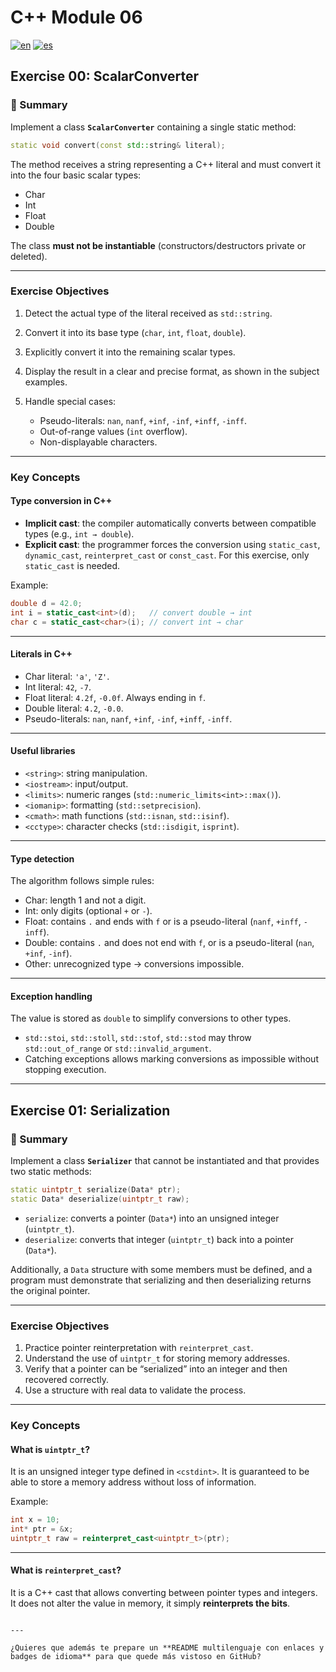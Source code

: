 # C++ Module 06

[![en](https://img.shields.io/badge/lang-English-blue.svg)](README.en.md)
[![es](https://img.shields.io/badge/lang-Español-red.svg)](README.md)



## Exercise 00: ScalarConverter

### 📌 Summary
Implement a class **`ScalarConverter`** containing a single static method:

```cpp
static void convert(const std::string& literal);
````

The method receives a string representing a C++ literal and must convert it into the four basic scalar types:

* Char
* Int
* Float
* Double

The class **must not be instantiable** (constructors/destructors private or deleted).

---

### Exercise Objectives

1. Detect the actual type of the literal received as `std::string`.
2. Convert it into its base type (`char`, `int`, `float`, `double`).
3. Explicitly convert it into the remaining scalar types.
4. Display the result in a clear and precise format, as shown in the subject examples.
5. Handle special cases:

   * Pseudo-literals: `nan`, `nanf`, `+inf`, `-inf`, `+inff`, `-inff`.
   * Out-of-range values (`int` overflow).
   * Non-displayable characters.

---

### Key Concepts

#### Type conversion in C++

* **Implicit cast**: the compiler automatically converts between compatible types (e.g., `int → double`).
* **Explicit cast**: the programmer forces the conversion using `static_cast`, `dynamic_cast`, `reinterpret_cast` or `const_cast`.
  For this exercise, only `static_cast` is needed.

Example:

```cpp
double d = 42.0;
int i = static_cast<int>(d);   // convert double → int
char c = static_cast<char>(i); // convert int → char
```

---

#### Literals in C++

* Char literal: `'a'`, `'Z'`.
* Int literal: `42`, `-7`.
* Float literal: `4.2f`, `-0.0f`. Always ending in `f`.
* Double literal: `4.2`, `-0.0`.
* Pseudo-literals: `nan`, `nanf`, `+inf`, `-inf`, `+inff`, `-inff`.

---

#### Useful libraries

* `<string>`: string manipulation.
* `<iostream>`: input/output.
* `<limits>`: numeric ranges (`std::numeric_limits<int>::max()`).
* `<iomanip>`: formatting (`std::setprecision`).
* `<cmath>`: math functions (`std::isnan`, `std::isinf`).
* `<cctype>`: character checks (`std::isdigit`, `isprint`).

---

#### Type detection

The algorithm follows simple rules:

* Char: length 1 and not a digit.
* Int: only digits (optional `+` or `-`).
* Float: contains `.` and ends with `f` or is a pseudo-literal (`nanf`, `+inff`, `-inff`).
* Double: contains `.` and does not end with `f`, or is a pseudo-literal (`nan`, `+inf`, `-inf`).
* Other: unrecognized type → conversions impossible.

---

#### Exception handling

The value is stored as `double` to simplify conversions to other types.

* `std::stoi`, `std::stoll`, `std::stof`, `std::stod` may throw `std::out_of_range` or `std::invalid_argument`.
* Catching exceptions allows marking conversions as impossible without stopping execution.

---

## Exercise 01: Serialization

### 📌 Summary

Implement a class **`Serializer`** that cannot be instantiated and that provides two static methods:

```cpp
static uintptr_t serialize(Data* ptr);
static Data* deserialize(uintptr_t raw);
```

* `serialize`: converts a pointer (`Data*`) into an unsigned integer (`uintptr_t`).
* `deserialize`: converts that integer (`uintptr_t`) back into a pointer (`Data*`).

Additionally, a `Data` structure with some members must be defined, and a program must demonstrate that serializing and then deserializing returns the original pointer.

---

### Exercise Objectives

1. Practice pointer reinterpretation with `reinterpret_cast`.
2. Understand the use of `uintptr_t` for storing memory addresses.
3. Verify that a pointer can be “serialized” into an integer and then recovered correctly.
4. Use a structure with real data to validate the process.

---

### Key Concepts

#### What is `uintptr_t`?

It is an unsigned integer type defined in `<cstdint>`. It is guaranteed to be able to store a memory address without loss of information.

Example:

```cpp
int x = 10;
int* ptr = &x;
uintptr_t raw = reinterpret_cast<uintptr_t>(ptr);
```

---

#### What is `reinterpret_cast`?

It is a C++ cast that allows converting between pointer types and integers.
It does not alter the value in memory, it simply **reinterprets the bits**.

```

---

¿Quieres que además te prepare un **README multilenguaje con enlaces y badges de idioma** para que quede más vistoso en GitHub?
```
